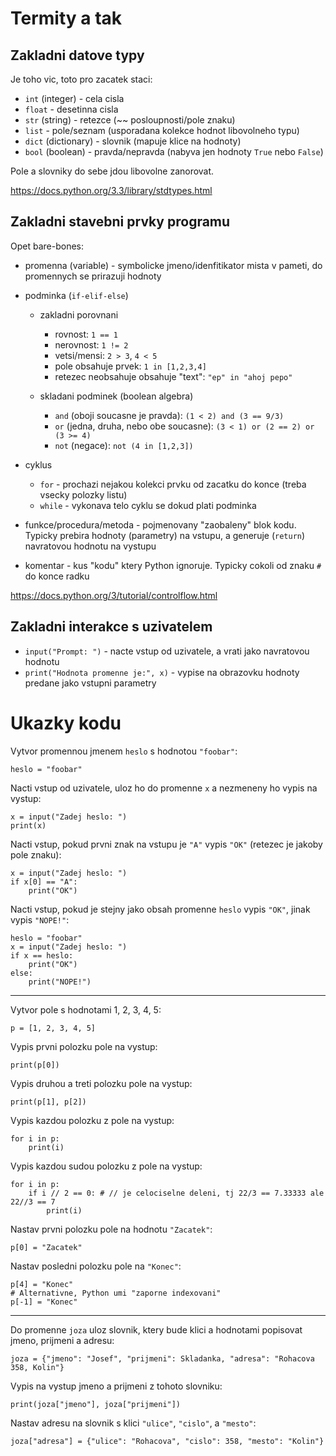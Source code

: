 # Termity a tak

## Zakladni datove typy

Je toho vic, toto pro zacatek staci:

 * `int` (integer) - cela cisla
 * `float` - desetinna cisla
 * `str` (string) - retezce (~~ posloupnosti/pole znaku)
 * `list` - pole/seznam (usporadana kolekce hodnot libovolneho typu)
 * `dict` (dictionary) - slovnik (mapuje klice na hodnoty)
 * `bool` (boolean) - pravda/nepravda (nabyva jen hodnoty `True` nebo `False`)

Pole a slovniky do sebe jdou libovolne zanorovat.

https://docs.python.org/3.3/library/stdtypes.html


## Zakladni stavebni prvky programu

Opet bare-bones:

 * promenna (variable) - symbolicke jmeno/idenfitikator mista v pameti, do promennych se prirazuji hodnoty
 * podminka (`if-elif-else`)
    * zakladni porovnani
        * rovnost: `1 == 1`
        * nerovnost: `1 != 2`
        * vetsi/mensi: `2 > 3`, `4 < 5`
        * pole obsahuje prvek: `1 in [1,2,3,4]`
        * retezec neobsahuje obsahuje "text": `"ep" in "ahoj pepo"`

    * skladani podminek (boolean algebra)
        * `and` (oboji soucasne je pravda): `(1 < 2) and (3 == 9/3)`
        * `or` (jedna, druha, nebo obe soucasne): `(3 < 1) or (2 == 2) or (3 >= 4)`
        * `not` (negace): `not (4 in [1,2,3])`

 * cyklus
   * `for` - prochazi nejakou kolekci prvku od zacatku do konce (treba vsecky polozky listu)
   * `while` - vykonava telo cyklu se dokud plati podminka
 * funkce/procedura/metoda - pojmenovany "zaobaleny" blok kodu. Typicky prebira hodnoty (parametry) na vstupu, a generuje (`return`) navratovou hodnotu na vystupu
 * komentar - kus "kodu" ktery Python ignoruje. Typicky cokoli od znaku `#` do konce radku

https://docs.python.org/3/tutorial/controlflow.html


## Zakladni interakce s uzivatelem

* `input("Prompt: ")` - nacte vstup od uzivatele, a vrati jako navratovou hodnotu
* `print("Hodnota promenne je:", x)` - vypise na obrazovku hodnoty predane jako vstupni parametry


# Ukazky kodu

Vytvor promennou jmenem `heslo` s hodnotou `"foobar"`:

    heslo = "foobar"

Nacti vstup od uzivatele, uloz ho do promenne `x` a nezmeneny ho vypis na vystup:

    x = input("Zadej heslo: ")
    print(x)

Nacti vstup, pokud prvni znak na vstupu je `"A"` vypis `"OK"` (retezec je jakoby pole znaku):

    x = input("Zadej heslo: ")
    if x[0] == "A":
        print("OK")

Nacti vstup, pokud je stejny jako obsah promenne `heslo` vypis `"OK"`, jinak vypis `"NOPE!"`:

    heslo = "foobar"
    x = input("Zadej heslo: ")
    if x == heslo:
        print("OK")
    else:
        print("NOPE!")

---

Vytvor pole s hodnotami 1, 2, 3, 4, 5:

    p = [1, 2, 3, 4, 5]

Vypis prvni polozku pole na vystup:

    print(p[0])

Vypis druhou a treti polozku pole na vystup:

    print(p[1], p[2])

Vypis kazdou polozku z pole na vystup:

    for i in p:
        print(i)

Vypis kazdou sudou polozku z pole na vystup:

    for i in p:
        if i // 2 == 0: # // je celociselne deleni, tj 22/3 == 7.33333 ale 22//3 == 7
            print(i)

Nastav prvni polozku pole na hodnotu `"Zacatek"`:

    p[0] = "Zacatek"

Nastav posledni polozku pole na `"Konec"`:

    p[4] = "Konec"
    # Alternativne, Python umi "zaporne indexovani"
    p[-1] = "Konec"

---

Do promenne `joza` uloz slovnik, ktery bude klici a hodnotami popisovat jmeno, prijmeni a adresu:

    joza = {"jmeno": "Josef", "prijmeni": Skladanka, "adresa": "Rohacova 358, Kolin"}

Vypis na vystup jmeno a prijmeni z tohoto slovniku:

    print(joza["jmeno"], joza["prijmeni"])

Nastav adresu na slovnik s klici `"ulice"`, `"cislo"`, a `"mesto"`:

    joza["adresa"] = {"ulice": "Rohacova", "cislo": 358, "mesto": "Kolin"}

